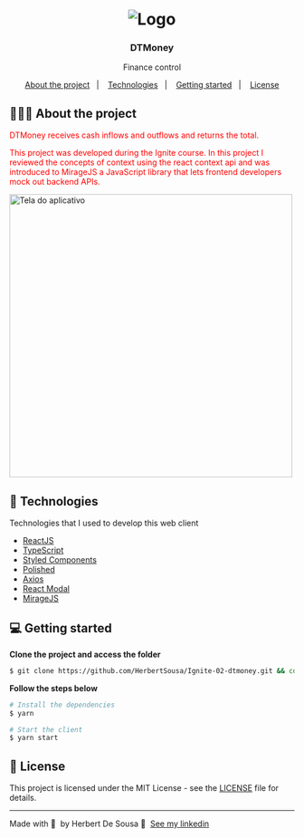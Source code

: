 <h1 align="center">
	<img alt="Logo" src="https://github.com/HerbertSousa/Ignite-02-dtmoney/blob/main/src/assets/doclogo.png"/>
</h1>

<h3 align="center">
  DTMoney
</h3>

<p align="center">Finance control</p>

<p align="center">
  <a href="#-about-the-project">About the project</a>&nbsp;&nbsp;&nbsp;|&nbsp;&nbsp;&nbsp;
  <a href="#-technologies">Technologies</a>&nbsp;&nbsp;&nbsp;|&nbsp;&nbsp;&nbsp;
  <a href="#-getting-started">Getting started</a>&nbsp;&nbsp;&nbsp;|&nbsp;&nbsp;&nbsp;
  <a href="#-license">License</a>
</p>

## 👨🏻‍💻 About the project

<p style="color: red;">
DTMoney receives cash inflows and outflows and returns the total.
</p>
<p style="color: red;">
This project was developed during the Ignite course. In this project I reviewed the concepts of context using the react context api and was introduced to MirageJS a JavaScript library that lets frontend developers mock out backend APIs.
</p>
<img alt="Tela do aplicativo" src="https://github.com/HerbertSousa/Ignite-02-dtmoney/blob/main/src/assets/dtmoney.gif" width="500px" />

## 🚀 Technologies

Technologies that I used to develop this web client

- [ReactJS](https://reactjs.org/)
- [TypeScript](https://www.typescriptlang.org/)
- [Styled Components](https://styled-components.com/)
- [Polished](https://github.com/styled-components/polished)
- [Axios](https://github.com/axios/axios)
- [React Modal](https://github.com/reactjs/react-modal)
- [MirageJS](https://github.com/reactjs/react-modal)

## 💻 Getting started

**Clone the project and access the folder**

```bash
$ git clone https://github.com/HerbertSousa/Ignite-02-dtmoney.git && cd Ignite-02-dtmoney
```

**Follow the steps below**

```bash
# Install the dependencies
$ yarn

# Start the client
$ yarn start
```

## 📝 License

This project is licensed under the MIT License - see the [LICENSE](LICENSE) file for details.

---

Made with 💜 &nbsp;by Herbert De Sousa 👋 &nbsp;[See my linkedin](https://www.linkedin.com/in/herbert-sampaio-5ba26816a/)
